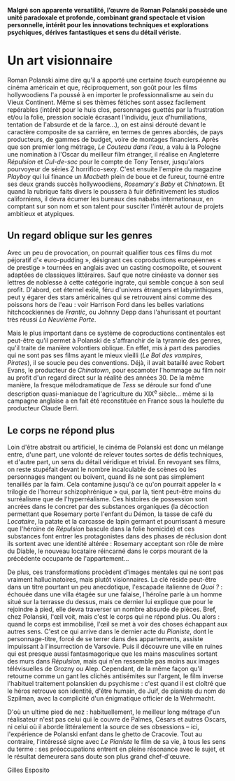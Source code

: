 **Malgré son apparente versatilité, l’œuvre de Roman Polanski possède une unité paradoxale et profonde, combinant grand spectacle et vision personnelle, intérêt pour les innovations techniques et explorations psychiques, dérives fantastiques et sens du détail vériste.**

# Un art visionnaire

Roman Polanski aime dire qu'il a apporté une certaine _touch_ européenne au cinéma américain et que, réciproquement, son goût pour les films hollywoodiens l'a poussé à en importer le professionnalisme au sein du Vieux Continent. Même si ses thèmes fétiches sont assez facilement repérables (intérêt pour le huis clos, personnages guettés par la frustration et/ou la folie, pression sociale écrasant l'individu, jeux d'humiliations, tentation de l'absurde et de la farce...), on est ainsi dérouté devant le caractère composite de sa carrière, en termes de genres abordés, de pays producteurs, de gammes de budget, voire de montages financiers. Après que son premier long métrage, _Le Couteau dans l'eau_, a valu à la Pologne une nomination à l'Oscar du meilleur film étranger, il réalise en Angleterre _Répulsion_ et _Cul-de-sac_ pour le compte de Tony Tenser, jusqu'alors pourvoyeur de séries Z horrifico-sexy. C'est ensuite l'empire du magazine _Playboy_ qui lui finance un _Macbeth_ plein de boue et de fureur, tourné entre ses deux grands succès hollywoodiens, _Rosemary's Baby_ et _Chinatown_. Et quand la rubrique faits divers le poussera à fuir définitivement les studios californiens, il devra écumer les bureaux des nababs internationaux, en comptant sur son nom et son talent pour susciter l'intérêt autour de projets ambitieux et atypiques.

## Un regard oblique sur les genres

Avec un peu de provocation, on pourrait qualifier tous ces films du mot péjoratif d'« euro-pudding », désignant ces coproductions européennes « de prestige » tournées en anglais avec un casting cosmopolite, et souvent adaptées de classiques littéraires. Sauf que notre cinéaste va donner ses lettres de noblesse à cette catégorie ingrate, qui semble conçue à son seul profit. D'abord, cet éternel exilé, féru d'univers étrangers et labyrinthiques, peut y égarer des stars américaines qui se retrouvent ainsi comme des poissons hors de l'eau : voir Harrison Ford dans les belles variations hitchcockiennes de _Frantic_, ou Johnny Depp dans l'ahurissant et pourtant très réussi _La Neuvième Porte_.

Mais le plus important dans ce système de coproductions continentales est peut-être qu'il permet à Polanski de s'affranchir de la tyrannie des genres, qu'il traite de manière volontiers oblique. En effet, mis à part des parodies qui ne sont pas ses films ayant le mieux vieilli (_Le Bal des vampires_, _Pirates_), il se soucie peu des conventions. Déjà, il avait bataillé avec Robert Evans, le producteur de _Chinatown_, pour escamoter l'hommage au film noir au profit d'un regard direct sur la réalité des années 30. De la même manière, la fresque mélodramatique de _Tess_ se déroule sur fond d'une description quasi-maniaque de l'agriculture du XIX<sup>e</sup> siècle... même si la campagne anglaise a en fait été reconstituée en France sous la houlette du producteur Claude Berri.

## Le corps ne répond plus

Loin d'être abstrait ou artificiel, le cinéma de Polanski est donc un mélange entre, d'une part, une volonté de relever toutes sortes de défis techniques, et d'autre part, un sens du détail véridique et trivial. En revoyant ses films, on reste stupéfait devant le nombre incalculable de scènes où les personnages mangent ou boivent, quand ils ne sont pas simplement tenaillés par la faim. Cela contamine jusqu'à ce qu'on pourrait appeler la « trilogie de l'horreur schizophrénique » qui, par là, tient peut-être moins du surréalisme que de l'hyperréalisme. Ces histoires de possession sont ancrées dans le concret par des substances organiques (la décoction permettant que Rosemary porte l'enfant du Démon, la tasse de café du _Locataire_, la patate et la carcasse de lapin germant et pourrissant à mesure que l'héroïne de _Répulsion_ bascule dans la folie homicide) et ces substances font entrer les protagonistes dans des phases de réclusion dont ils sortent avec une identité altérée : Rosemary acceptant son rôle de mère du Diable, le nouveau locataire réincarné dans le corps mourant de la précédente occupante de l'appartement...

De plus, ces transformations procèdent d'images mentales qui ne sont pas vraiment hallucinatoires, mais plutôt visionnaires. La clé réside peut-être dans un titre pourtant un peu anecdotique, l'escapade italienne de _Quoi ?_ : échouée dans une villa étagée sur une falaise, l'héroïne parle à un homme situé sur la terrasse du dessus, mais ce dernier lui explique que pour le rejoindre à pied, elle devra traverser un nombre absurde de pièces. Bref, chez Polanski, l'œil voit, mais c'est le corps qui ne répond plus. Ou alors : quand le corps est immobilisé, l'œil se met à voir des choses échappant aux autres sens. C'est ce qui arrive dans le dernier acte du _Pianiste_, dont le personnage-titre, forcé de se terrer dans des appartements, assiste impuissant à l'insurrection de Varsovie. Puis il découvre une ville en ruines qui est presque aussi fantasmagorique que les mains masculines sortant des murs dans _Répulsion_, mais qui n'en ressemble pas moins aux images télévisuelles de Grozny ou Alep. Cependant, de la même façon qu'il retourne comme un gant les clichés antisémites sur l'argent, le film inverse l'habituel traitement polanskien du psychisme : c'est quand il est cloîtré que le héros retrouve son identité, d'être humain, de Juif, de pianiste du nom de Szpilman, avec la complicité d'un énigmatique officier de la Wehrmacht.

D'où un ultime pied de nez : habituellement, le meilleur long métrage d'un réalisateur n'est pas celui qui le couvre de Palmes, Césars et autres Oscars, ni celui où il aborde littéralement la source de ses obsessions – ici, l'expérience de Polanski enfant dans le ghetto de Cracovie. Tout au contraire, l'intéressé signe avec _Le Pianiste_ le film de sa vie, à tous les sens du terme : ses préoccupations entrent en pleine résonance avec le sujet, et le résultat demeurera sans doute son plus grand chef-d'œuvre.

Gilles Esposito
